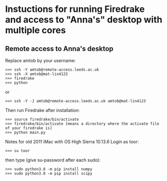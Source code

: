 



# Instuctions for running Firedrake and access to "Anna's" desktop with multiple cores

## Remote access to Anna's desktop

Replace amtob by your username:
```
>>> ssh -Y amtob@remote-access.leeds.ac.uk
>>> ssh -X amtob@mat-lin4123
>>> firedrake
>>> python
```
or 
```
>>> ssh -Y -J amtob@remote-access.leeds.ac.uk amtob@mat-lin4123
```
Then run Firedrake after installation:
```
>>> source firedrake/bin/activate
>>> firedrake/bin/activate [means a directory where the activate file of your firedrake is] 
>>> python main.py 
```
Notes for old 2011 iMac with OS High Sierra 10.13.6
Login as toor:
```
>>> su toor
```
then type (give su-password after each sudo):
```
>>> sudo python3.8 -m pip install numpy
>>> sudo python3.8 -m pip install scipy
```


